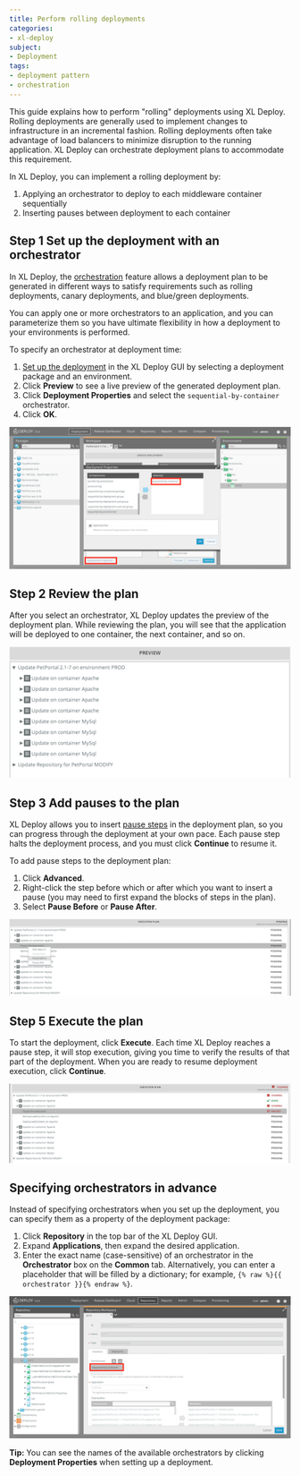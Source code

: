 ```yaml
---
title: Perform rolling deployments
categories:
- xl-deploy
subject:
- Deployment
tags:
- deployment pattern
- orchestration
---
```


This guide explains how to perform "rolling" deployments using XL Deploy. Rolling deployments are generally used to implement changes to infrastructure in an incremental fashion. Rolling deployments often take advantage of load balancers to minimize disruption to the running application. XL Deploy can orchestrate deployment plans to accommodate this requirement.

In XL Deploy, you can implement a rolling deployment by:

1. Applying an orchestrator to deploy to each middleware container sequentially
1. Inserting pauses between deployment to each container

## Step 1 Set up the deployment with an orchestrator

In XL Deploy, the [orchestration](/xl-deploy/concept/types-of-orchestrators-in-xl-deploy.html) feature allows a deployment plan to be generated in different ways to satisfy requirements such as rolling deployments, canary deployments, and blue/green deployments.
 
You can apply one or more orchestrators to an application, and you can parameterize them so you have ultimate flexibility in how a deployment to your environments is performed.

To specify an orchestrator at deployment time:

1. [Set up the deployment](/xl-deploy/how-to/deploy-an-application.html) in the XL Deploy GUI by selecting a deployment package and an environment.
1. Click **Preview** to see a live preview of the generated deployment plan.
1. Click **Deployment Properties** and select the `sequential-by-container` orchestrator.
1. Click **OK**.

![Sequential-by-container orchestrator](images/rolling-select-orchestrator.png) 

## Step 2 Review the plan

After you select an orchestrator, XL Deploy updates the preview of the deployment plan. While reviewing the plan, you will see that the application will be deployed to one container, the next container, and so on.

![Sample rolling deployment plan](images/rolling-preview.png) 

## Step 3 Add pauses to the plan

XL Deploy allows you to insert [pause steps](/xl-deploy/how-to/deploy-an-application.html#add-a-pause-step) in the deployment plan, so you can progress through the deployment at your own pace. Each pause step halts the deployment process, and you must click **Continue** to resume it.

To add pause steps to the deployment plan:

1. Click **Advanced**.
1. Right-click the step before which or after which you want to insert a pause (you may need to first expand the blocks of steps in the plan).
1. Select **Pause Before** or **Pause After**.

![Adding a pause step to a deployment plan](images/rolling-pause.png) 

## Step 5 Execute the plan

To start the deployment, click **Execute**. Each time XL Deploy reaches a pause step, it will stop execution, giving you time to verify the results of that part of the deployment. When you are ready to resume deployment execution, click **Continue**.

![Executing a rolling deployment](images/rolling-execution.png) 

## Specifying orchestrators in advance

Instead of specifying orchestrators when you set up the deployment, you can specify them as a property of the deployment package:

1. Click **Repository** in the top bar of the XL Deploy GUI.
1. Expand **Applications**, then expand the desired application.
1. Enter the exact name (case-sensitive) of an orchestrator in the **Orchestrator** box on the **Common** tab. Alternatively, you can enter a placeholder that will be filled by a dictionary; for example, `{% raw %}{{ orchestrator }}{% endraw %}`.

![Specifying an orchestrator on a deployment package](images/rolling-application-property.png)

**Tip:** You can see the names of the available orchestrators by clicking **Deployment Properties** when setting up a deployment.
